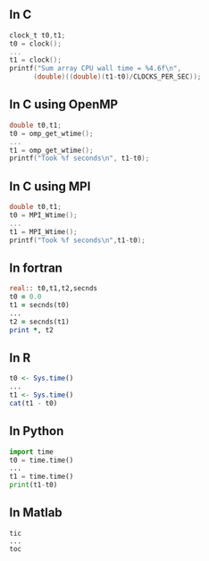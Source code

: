 ## In C
```c
clock_t t0,t1;
t0 = clock();
...
t1 = clock();
printf("Sum array CPU wall time = %4.6f\n",
      (double)((double)(t1-t0)/CLOCKS_PER_SEC));
```

## In C using OpenMP
```c
double t0,t1;
t0 = omp_get_wtime(); 
...
t1 = omp_get_wtime(); 
printf("Took %f seconds\n", t1-t0);
```

## In C using MPI
```c
double t0,t1;
t0 = MPI_Wtime();
...
t1 = MPI_Wtime();
printf("Took %f seconds\n",t1-t0);
```

## In fortran
```fortran
real:: t0,t1,t2,secnds
t0 = 0.0
t1 = secnds(t0)
...
t2 = secnds(t1)
print *, t2
```

## In R
```R
t0 <- Sys.time()
...
t1 <- Sys.time()
cat(t1 - t0)
```

## In Python
```python
import time
t0 = time.time()
...
t1 = time.time()
print(t1-t0)
```

## In Matlab
```
tic
...
toc
```
